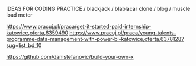 IDEAS FOR CODING PRACTICE
/ blackjack
/ blablacar clone
/ blog
/ muscle load meter


https://www.pracuj.pl/praca/get-it-started-paid-internship-katowice,oferta,6359490
https://www.pracuj.pl/praca/young-talents-programme-data-management-with-power-bi-katowice,oferta,6378128?sug=list_bd_10


https://github.com/danistefanovic/build-your-own-x